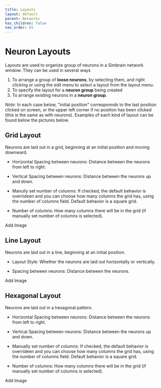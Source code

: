 ```yaml
---
title: Layouts
layout: default
parent: Networks
has_children: false
nav_order: 65
---
```


# Neuron Layouts

Layouts are used to organize group of neurons in a Simbrain network window. They can be used in several ways

1. To arrange a group of **loose neurons**, by selecting them, and right clicking or using the edit menu to select a layout from the layout menu.
2. To specify the layout for a **neuron group** being created
3. To arrange existing neurons in a **neuron group**.

*Note*: In each case below, "initial position" corresponnds to the last position clicked on screen, or the upper left corner if no position has been clicked (this is the same as with neurons). Examples of each kind of layout can be found below the pictures below.

## Grid Layout

Neurons are laid out in a grid, beginning at an initial position and moving downward.

- Horizontal Spacing between neurons: Distance between the neurons from left to right.

- Vertical Spacing between neurons: Distance between the neurons up and down.

- Manully set number of columns: If checked, the default behavior is overrideen and you can choose how many columns the grid has, using the number of columns field.  Default behavior is a square grid.

- Number of columns: How many columns there will be in the grid (if manually set number of columns is selected).

<!-- TODO --> Add Image

## Line Layout

Neurons are laid out in a line, beginning at an initial position.

- Layout Style: Whether the neurons are laid out horizontally or vertically.

- Spacing between neurons: Distance between the neurons.

<!-- TODO --> Add Image

## Hexagonal Layout

Neurons are laid out in a hexagonal pattern.

- Horizontal Spacing between neurons: Distance between the neurons from left to right.

- Vertical Spacing between neurons: Distance between the neurons up and down.

- Manually set number of columns: If checked, the default behavior is overrideen and you can choose how many columns the grid has, using the number of columns field.  Default behavior is a square grid.

- Number of columns: How many columns there will be in the grid (if manually set number of columns is selected).

<!-- TODO --> Add Image
